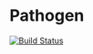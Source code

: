 # Pathogen

[![Build Status](https://travis-ci.org/jangevaare/Pathogen.jl.svg?branch=master)](https://travis-ci.org/jangevaare/Pathogen.jl)
